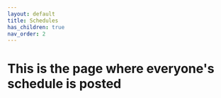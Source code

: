 ```yaml
---
layout: default
title: Schedules
has_children: true
nav_order: 2
---
```


# This is the page where everyone's schedule is posted

